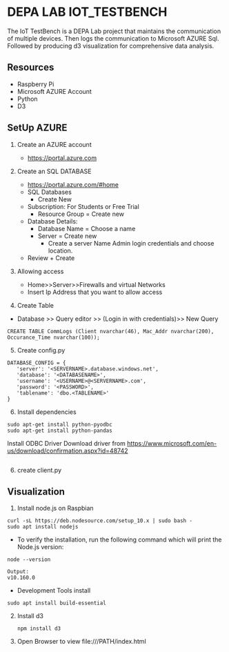 DEPA LAB IOT_TESTBENCH
======================
The IoT TestBench is a DEPA Lab project that maintains the communication of multiple devices. Then logs the communication to Microsoft AZURE Sql. Followed by producing d3 visualization for comprehensive data analysis.

Resources
---------------
* Raspberry Pi  
* Microsoft AZURE Account  
* Python  
* D3  

SetUp AZURE
----------------------
1. Create an AZURE account
   * https://portal.azure.com  
2. Create an SQL DATABASE
   * https://portal.azure.com/#home
   * SQL Databases
     * Create New
   * Subscription: For Students or Free Trial
     * Resource Group = Create new
   * Database Details:
     * Database Name = Choose a name
     * Server = Create new
       * Create a server Name Admin login credentials and choose location.
   * Review + Create
 3. Allowing access
      * Home>>Server>>Firewalls and virtual Networks
      * Insert Ip Address that you want to allow access 
      
 4. Create Table 
   * Database >> Query editor >> (Login in with credentials)>> New Query
   ```
   CREATE TABLE CommLogs (Client nvarchar(46), Mac_Addr nvarchar(200), Occurance_Time nvarchar(100));
   ```
 5. Create config.py 
 ```
 DATABASE_CONFIG = {
    'server': '<SERVERNAME>.database.windows.net',
    'database': '<DATABASENAME>',
    'username': '<USERNAME>@<SERVERNAME>.com',
    'password': '<PASSWORD>',
    'tablename': 'dbo.<TABLENAME>'
}
```
 
 6. Install dependencies
  ```
  sudo apt-get install python-pyodbc
  sudo apt-get install python-pandas 
  ```
  Install ODBC Driver
  Download driver from https://www.microsoft.com/en-us/download/confirmation.aspx?id=48742
  ```
  
  ```
 6. create client.py
 
 
 Visualization
 ----------------
 1. Install node.js on Raspbian
   ```
   curl -sL https://deb.nodesource.com/setup_10.x | sudo bash -
   sudo apt install nodejs
   ```
  * To verify the installation, run the following command which will print the Node.js version:
  ```
  node --version
  ```
  ```
  Output:
  v10.160.0
  ```
  * Development Tools install
  ```
  sudo apt install build-essential
  ```
2. Install d3 
   ```
   npm install d3
   ```
 3. Open Browser to view file:///PATH/index.html
 
 
